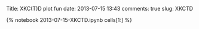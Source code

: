 Title: XKC(T)D plot fun
date:  2013-07-15 13:43
comments: true
slug: XKCTD

{% notebook 2013-07-15-XKCTD.ipynb cells[1:] %}
